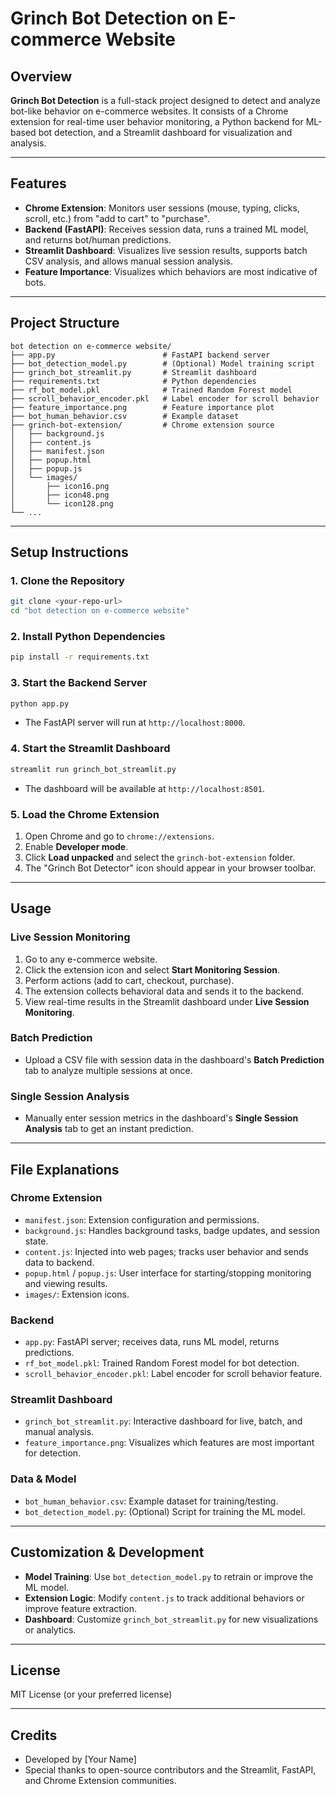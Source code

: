 # Grinch Bot Detection on E-commerce Website

## Overview

**Grinch Bot Detection** is a full-stack project designed to detect and analyze bot-like behavior on e-commerce websites. It consists of a Chrome extension for real-time user behavior monitoring, a Python backend for ML-based bot detection, and a Streamlit dashboard for visualization and analysis.

---

## Features

- **Chrome Extension**: Monitors user sessions (mouse, typing, clicks, scroll, etc.) from "add to cart" to "purchase".
- **Backend (FastAPI)**: Receives session data, runs a trained ML model, and returns bot/human predictions.
- **Streamlit Dashboard**: Visualizes live session results, supports batch CSV analysis, and allows manual session analysis.
- **Feature Importance**: Visualizes which behaviors are most indicative of bots.

---

## Project Structure

```
bot detection on e-commerce website/
├── app.py                        # FastAPI backend server
├── bot_detection_model.py        # (Optional) Model training script
├── grinch_bot_streamlit.py       # Streamlit dashboard
├── requirements.txt              # Python dependencies
├── rf_bot_model.pkl              # Trained Random Forest model
├── scroll_behavior_encoder.pkl   # Label encoder for scroll behavior
├── feature_importance.png        # Feature importance plot
├── bot_human_behavior.csv        # Example dataset
├── grinch-bot-extension/         # Chrome extension source
│   ├── background.js
│   ├── content.js
│   ├── manifest.json
│   ├── popup.html
│   ├── popup.js
│   └── images/
│       ├── icon16.png
│       ├── icon48.png
│       └── icon128.png
└── ...
```

---

## Setup Instructions

### 1. **Clone the Repository**
```bash
git clone <your-repo-url>
cd "bot detection on e-commerce website"
```

### 2. **Install Python Dependencies**
```bash
pip install -r requirements.txt
```

### 3. **Start the Backend Server**
```bash
python app.py
```
- The FastAPI server will run at `http://localhost:8000`.

### 4. **Start the Streamlit Dashboard**
```bash
streamlit run grinch_bot_streamlit.py
```
- The dashboard will be available at `http://localhost:8501`.

### 5. **Load the Chrome Extension**
1. Open Chrome and go to `chrome://extensions`.
2. Enable **Developer mode**.
3. Click **Load unpacked** and select the `grinch-bot-extension` folder.
4. The "Grinch Bot Detector" icon should appear in your browser toolbar.

---

## Usage

### **Live Session Monitoring**
1. Go to any e-commerce website.
2. Click the extension icon and select **Start Monitoring Session**.
3. Perform actions (add to cart, checkout, purchase).
4. The extension collects behavioral data and sends it to the backend.
5. View real-time results in the Streamlit dashboard under **Live Session Monitoring**.

### **Batch Prediction**
- Upload a CSV file with session data in the dashboard's **Batch Prediction** tab to analyze multiple sessions at once.

### **Single Session Analysis**
- Manually enter session metrics in the dashboard's **Single Session Analysis** tab to get an instant prediction.

---

## File Explanations

### **Chrome Extension**
- `manifest.json`: Extension configuration and permissions.
- `background.js`: Handles background tasks, badge updates, and session state.
- `content.js`: Injected into web pages; tracks user behavior and sends data to backend.
- `popup.html` / `popup.js`: User interface for starting/stopping monitoring and viewing results.
- `images/`: Extension icons.

### **Backend**
- `app.py`: FastAPI server; receives data, runs ML model, returns predictions.
- `rf_bot_model.pkl`: Trained Random Forest model for bot detection.
- `scroll_behavior_encoder.pkl`: Label encoder for scroll behavior feature.

### **Streamlit Dashboard**
- `grinch_bot_streamlit.py`: Interactive dashboard for live, batch, and manual analysis.
- `feature_importance.png`: Visualizes which features are most important for detection.

### **Data & Model**
- `bot_human_behavior.csv`: Example dataset for training/testing.
- `bot_detection_model.py`: (Optional) Script for training the ML model.

---

## Customization & Development
- **Model Training**: Use `bot_detection_model.py` to retrain or improve the ML model.
- **Extension Logic**: Modify `content.js` to track additional behaviors or improve feature extraction.
- **Dashboard**: Customize `grinch_bot_streamlit.py` for new visualizations or analytics.

---

## License
MIT License (or your preferred license)

---

## Credits
- Developed by [Your Name]
- Special thanks to open-source contributors and the Streamlit, FastAPI, and Chrome Extension communities.